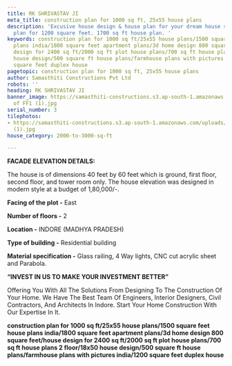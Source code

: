 ```yaml
---
title: RK SHRIVASTAV JI
meta_title: construction plan for 1000 sq ft, 25x55 house plans
description: 'Excusive house design & house plan for your dream house seeker. building
  plan for 1200 square feet. 1700 sq ft house plan. '
keywords: construction plan for 1000 sq ft/25x55 house plans/1500 square feet house
  plans india/1800 square feet apartment plans/3d home design 800 square feet/house
  design for 2400 sq ft/2000 sq ft plot house plans/700 sq ft house plans 2 floor/18x50
  house design/500 square ft house plans/farmhouse plans with pictures india/1200
  square feet duplex house
pagetopic: construction plan for 1000 sq ft, 25x55 house plans
author: Samasthiti Constructions Pvt Ltd
robots: ''
heading: RK SHRIVASTAV JI
banner_image: https://samasthiti-constructions.s3.ap-south-1.amazonaws.com/uploads/Copy
  of FF1 (1).jpg
serial_number: 3
tilephotos:
- https://samasthiti-constructions.s3.ap-south-1.amazonaws.com/uploads/Copy of FF1
  (1).jpg
house_category: 2000-to-3000-sq-ft

---
```

**FACADE ELEVATION DETAILS:**

The house is of dimensions 40 feet by 60 feet which is ground, first floor, second floor, and tower room only. The house elevation was designed in modern style at a budget of 1,80,000/-.

**Facing of the plot -** East

**Number of floors -** 2

**Location -** INDORE (MADHYA PRADESH)

**Type of building -** Residential building

**Material specification -** Glass railing, 4 Way lights, CNC cut acrylic sheet and Parabola.

**“INVEST IN US TO MAKE YOUR INVESTMENT BETTER”**

Offering You With All The Solutions From Designing To The Construction Of Your Home. We Have The Best Team Of Engineers, Interior Designers, Civil Contractors, And Architects In Indore. Start Your Home Construction With Our Expertise In It.

**construction plan for 1000 sq ft/25x55 house plans/1500 square feet house plans india/1800 square feet apartment plans/3d home design 800 square feet/house design for 2400 sq ft/2000 sq ft plot house plans/700 sq ft house plans 2 floor/18x50 house design/500 square ft house plans/farmhouse plans with pictures india/1200 square feet duplex house**